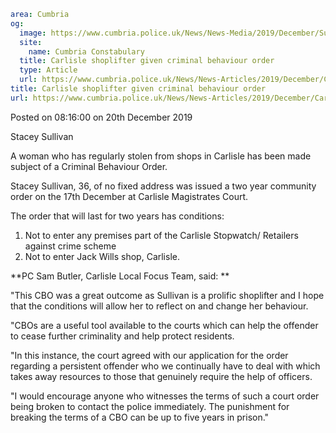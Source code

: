 ```yaml
area: Cumbria
og:
  image: https://www.cumbria.police.uk/News/News-Media/2019/December/Sullivanjpg.jpg
  site:
    name: Cumbria Constabulary
  title: Carlisle shoplifter given criminal behaviour order
  type: Article
  url: https://www.cumbria.police.uk/News/News-Articles/2019/December/Carlisle-shoplifter-given-criminal-behaviour-order.aspx
title: Carlisle shoplifter given criminal behaviour order
url: https://www.cumbria.police.uk/News/News-Articles/2019/December/Carlisle-shoplifter-given-criminal-behaviour-order.aspx
```

Posted on 08:16:00 on 20th December 2019

Stacey Sullivan

A woman who has regularly stolen from shops in Carlisle has been made subject of a Criminal Behaviour Order.

Stacey Sullivan, 36, of no fixed address was issued a two year community order on the 17th December at Carlisle Magistrates Court.

The order that will last for two years has conditions:

 1. Not to enter any premises part of the Carlisle Stopwatch/ Retailers against crime scheme
 2. Not to enter Jack Wills shop, Carlisle.

**PC Sam Butler, Carlisle Local Focus Team, said: **

"This CBO was a great outcome as Sullivan is a prolific shoplifter and I hope that the conditions will allow her to reflect on and change her behaviour.

"CBOs are a useful tool available to the courts which can help the offender to cease further criminality and help protect residents.

"In this instance, the court agreed with our application for the order regarding a persistent offender who we continually have to deal with which takes away resources to those that genuinely require the help of officers.

"I would encourage anyone who witnesses the terms of such a court order being broken to contact the police immediately. The punishment for breaking the terms of a CBO can be up to five years in prison."
